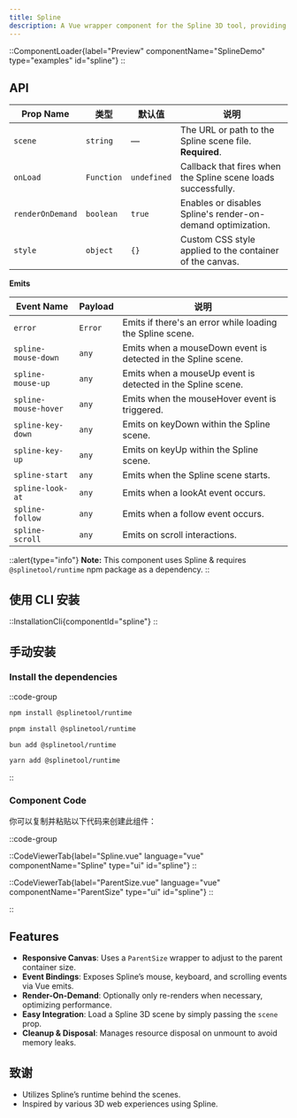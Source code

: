 ```yaml
---
title: Spline
description: A Vue wrapper component for the Spline 3D tool, providing events and auto-resizing.
---
```


::ComponentLoader{label="Preview" componentName="SplineDemo" type="examples" id="spline"}
::

## API

| Prop Name        | 类型       | 默认值      | 说明                                                          |
| ---------------- | ---------- | ----------- | ------------------------------------------------------------- |
| `scene`          | `string`   | —           | The URL or path to the Spline scene file. **Required**.       |
| `onLoad`         | `Function` | `undefined` | Callback that fires when the Spline scene loads successfully. |
| `renderOnDemand` | `boolean`  | `true`      | Enables or disables Spline's render-on-demand optimization.   |
| `style`          | `object`   | `{}`        | Custom CSS style applied to the container of the canvas.      |

**Emits**

| Event Name           | Payload | 说明                                                          |
| -------------------- | ------- | ------------------------------------------------------------- |
| `error`              | `Error` | Emits if there's an error while loading the Spline scene.     |
| `spline-mouse-down`  | `any`   | Emits when a mouseDown event is detected in the Spline scene. |
| `spline-mouse-up`    | `any`   | Emits when a mouseUp event is detected in the Spline scene.   |
| `spline-mouse-hover` | `any`   | Emits when the mouseHover event is triggered.                 |
| `spline-key-down`    | `any`   | Emits on keyDown within the Spline scene.                     |
| `spline-key-up`      | `any`   | Emits on keyUp within the Spline scene.                       |
| `spline-start`       | `any`   | Emits when the Spline scene starts.                           |
| `spline-look-at`     | `any`   | Emits when a lookAt event occurs.                             |
| `spline-follow`      | `any`   | Emits when a follow event occurs.                             |
| `spline-scroll`      | `any`   | Emits on scroll interactions.                                 |

::alert{type="info"}
**Note:** This component uses Spline & requires `@splinetool/runtime` npm package as a dependency.
::

## 使用 CLI 安装

::InstallationCli{componentId="spline"}
::

## 手动安装

### Install the dependencies

::code-group

```bash [npm]
npm install @splinetool/runtime
```

```bash [pnpm]
pnpm install @splinetool/runtime
```

```bash [bun]
bun add @splinetool/runtime
```

```bash [yarn]
yarn add @splinetool/runtime
```

::

### Component Code

你可以复制并粘贴以下代码来创建此组件：

::code-group

::CodeViewerTab{label="Spline.vue" language="vue" componentName="Spline" type="ui" id="spline"}
::

::CodeViewerTab{label="ParentSize.vue" language="vue" componentName="ParentSize" type="ui" id="spline"}
::

::

## Features

- **Responsive Canvas**: Uses a `ParentSize` wrapper to adjust to the parent container size.
- **Event Bindings**: Exposes Spline’s mouse, keyboard, and scrolling events via Vue emits.
- **Render-On-Demand**: Optionally only re-renders when necessary, optimizing performance.
- **Easy Integration**: Load a Spline 3D scene by simply passing the `scene` prop.
- **Cleanup & Disposal**: Manages resource disposal on unmount to avoid memory leaks.

## 致谢

- Utilizes Spline’s runtime behind the scenes.
- Inspired by various 3D web experiences using Spline.

